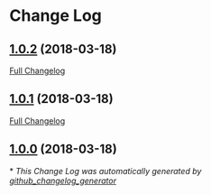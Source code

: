 # Change Log

## [1.0.2](https://github.com/gordonbanderson/default-ss4-bootstrap-theme/tree/1.0.2) (2018-03-18)
[Full Changelog](https://github.com/gordonbanderson/default-ss4-bootstrap-theme/compare/1.0.1...1.0.2)

## [1.0.1](https://github.com/gordonbanderson/default-ss4-bootstrap-theme/tree/1.0.1) (2018-03-18)
[Full Changelog](https://github.com/gordonbanderson/default-ss4-bootstrap-theme/compare/1.0.0...1.0.1)

## [1.0.0](https://github.com/gordonbanderson/default-ss4-bootstrap-theme/tree/1.0.0) (2018-03-18)


\* *This Change Log was automatically generated by [github_changelog_generator](https://github.com/skywinder/Github-Changelog-Generator)*